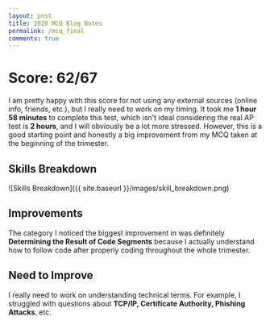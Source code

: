 ```yaml
---
layout: post
title: 2020 MCQ Blog Notes
permalink: /mcq_final
comments: true
---
```


# Score: 62/67

I am pretty happy with this score for not using any external sources (online info, friends, etc.), but I really need to work on my timing. It took me **1 hour 58 minutes** to complete this test, which isn't ideal considering the real AP test is **2 hours**, and I will obviously be a lot more stressed. However, this is a good starting point and honestly a big improvement from my MCQ taken at the beginning of the trimester.  

## Skills Breakdown

![Skills Breakdown]({{ site.baseurl }}/images/skill_breakdown.png)

## Improvements

The category I noticed the biggest improvement in was definitely **Determining the Result of Code Segments** because I actually understand how to follow code after properly coding throughout the whole trimester.  

## Need to Improve

I really need to work on understanding technical terms. For example, I struggled with questions about **TCP/IP, Certificate Authority, Phishing Attacks**, etc.  
